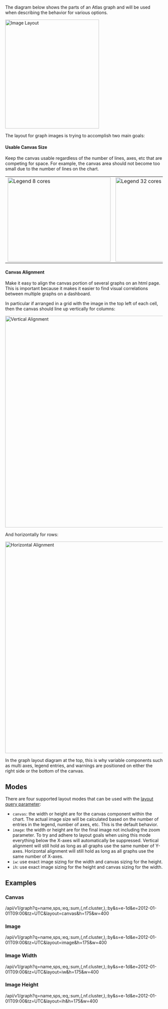 The diagram below shows the parts of an Atlas graph and will be used when describing
the behavior for various options.

<img alt="Image Layout" width="300" height="348" src="http://netflix.github.io/atlas/images/wiki/image_layout.svg">

The layout for graph images is trying to accomplish two main goals:

#### Usable Canvas Size

Keep the canvas usable regardless of the number of lines, axes, etc that are competing for space. For example, the canvas area should not become too small due to the number of lines on the chart. 

<table>
<tr>
<td><img alt="Legend 8 cores" width="329" height="269" src="https://raw.githubusercontent.com/wiki/Netflix/atlas/images/sample-8-cores.png"/></td>
<td><img alt="Legend 32 cores" width="329" height="269" src="https://raw.githubusercontent.com/wiki/Netflix/atlas/images/sample-32-cores.png"/></td>
</tr>
</table>

#### Canvas Alignment

Make it easy to align the canvas portion of several graphs on an html page. This is important because it makes it easier to find visual correlations between multiple graphs on a dashboard.

In particular if arranged in a grid with the image in the top left of each cell, then the canvas should line up vertically for columns:

<img alt="Vertical Alignment" width="535" height="676" src="https://raw.githubusercontent.com/wiki/Netflix/atlas/images/layout_canvas_vertical.png"/>

And horizontally for rows:

<img alt="Horizontal Alignment" width="535" height="676" src="https://raw.githubusercontent.com/wiki/Netflix/atlas/images/layout_canvas_horizontal.png"/>

In the graph layout diagram at the top, this is why variable components such as multi axes, legend entries, and warnings are positioned on either the right side or the bottom of the canvas.

## Modes

There are four supported layout modes that can be used with the [layout query parameter](Graph#image-size):

* `canvas`: the width or height are for the canvas component within the chart. The actual image size will be calculated based on the number of entries in the legend, number of axes, etc. This is the default behavior.
* `image`: the width or height are for the final image not including the zoom parameter. To try and adhere to layout goals when using this mode everything below the X-axes will automatically be suppressed. Vertical alignment will still hold as long as all graphs use the same number of Y-axes. Horizontal alignment will still hold as long as all graphs use the same number of X-axes.
* `iw`: use exact image sizing for the width and canvas sizing for the height.
* `ih`: use exact image sizing for the height and canvas sizing for the width.

## Examples

### Canvas

/api/v1/graph?q=name,sps,:eq,:sum,(,nf.cluster,),:by&s=e-1d&e=2012-01-01T09:00&tz=UTC&layout=canvas&h=175&w=400

### Image

/api/v1/graph?q=name,sps,:eq,:sum,(,nf.cluster,),:by&s=e-1d&e=2012-01-01T09:00&tz=UTC&layout=image&h=175&w=400

### Image Width

/api/v1/graph?q=name,sps,:eq,:sum,(,nf.cluster,),:by&s=e-1d&e=2012-01-01T09:00&tz=UTC&layout=iw&h=175&w=400

### Image Height

/api/v1/graph?q=name,sps,:eq,:sum,(,nf.cluster,),:by&s=e-1d&e=2012-01-01T09:00&tz=UTC&layout=ih&h=175&w=400